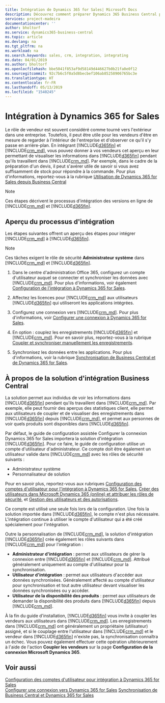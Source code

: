 ```yaml
---
title: Intégration de Dynamics 365 for Sales| Microsoft Docs
description: Découvrez comment préparer Dynamics 365 Business Central pour l'intégrer à Dynamics 365 for Sales.
services: project-madeira
documentationcenter: ''
author: bholtorf
ms.service: dynamics365-business-central
ms.topic: article
ms.devlang: na
ms.tgt_pltfrm: na
ms.workload: na
ms.search.keywords: sales, crm, integration, integrating
ms.date: 04/01/2019
ms.author: bholtorf
ms.openlocfilehash: bbe5041f853af9d58149d446627b0b21fa0e0f12
ms.sourcegitcommit: 92c7b6c5f0a5d8becbef106ab85258906765bc3e
ms.translationtype: HT
ms.contentlocale: fr-FR
ms.lasthandoff: 05/13/2019
ms.locfileid: "1540245"
---
```

# <a name="integrating-with-dynamics-365-for-sales"></a>Intégration à Dynamics 365 for Sales
Le rôle de vendeur est souvent considéré comme tourné vers l'extérieur dans une entreprise. Toutefois, il peut être utile pour les vendeurs d'être en mesure de regarder à l'intérieur de l'entreprise et d'observer ce qu'il s'y passe en arrière-plan. En intégrant [!INCLUDE[d365fin](includes/d365fin_md.md)] et [!INCLUDE[crm_md](includes/crm_md.md)], vous pouvez donner à vos vendeurs cet aperçu en leur permettant de visualiser les informations dans [!INCLUDE[d365fin](includes/d365fin_md.md)] pendant qu'ils travaillent dans [!INCLUDE[crm_md](includes/crm_md.md)]. Par exemple, dans le cadre de la préparation d'un devis, il peut s'avérer utile de savoir si vous avez suffisamment de stock pour répondre à la commande. Pour plus d'informations, reportez-vous à la rubrique [Utilisation de Dynamics 365 for Sales depuis Business Central](marketing-integrate-dynamicscrm.md)

> [!Note]
> Ces étapes décrivent le processus d'intégration des versions en ligne de [!INCLUDE[crm_md](includes/crm_md.md)] et [!INCLUDE[d365fin](includes/d365fin_md.md)].

<!--## Software Requirements
You must have an Office 365 subscription, and both [!INCLUDE[crm_md](includes/crm_md.md)] and [!INCLUDE[d365fin](includes/d365fin_md.md)] must be part of the same organization.  -->

## <a name="overview-of-the-integration-process"></a>Aperçu du processus d'intégration
Les étapes suivantes offrent un aperçu des étapes pour intégrer [!INCLUDE[crm_md](includes/crm_md.md)] à [!INCLUDE[d365fin](includes/d365fin_md.md)].

> [!Note]  
> Ces tâches exigent le rôle de sécurité **Administrateur système** dans [!INCLUDE[crm_md](includes/crm_md.md)] et [!INCLUDE[d365fin](includes/d365fin_md.md)].  

1. Dans le centre d'administration Office 365, configurez un compte d'utilisateur auquel se connecter et synchroniser les données avec [!INCLUDE[crm_md](includes/crm_md.md)]. Pour plus d'informations, voir également [Configuration de l'intégration à Dynamics 365 for Sales](admin-setting-up-integration-with-dynamics-sales.md).

2. Affectez les licences pour [!INCLUDE[crm_md](includes/crm_md.md)] aux utilisateurs [!INCLUDE[d365fin](includes/d365fin_md.md)] qui utiliseront les applications intégrées.

3. Configurez une connexion vers [!INCLUDE[crm_md](includes/crm_md.md)]. Pour plus d'informations, voir [Configurer une connexion à Dynamics 365 for Sales](admin-how-to-set-up-a-dynamics-crm-connection.md).  

4. En option : couplez les enregistrements [!INCLUDE[d365fin](includes/d365fin_md.md)] et [!INCLUDE[crm_md](includes/crm_md.md)]. Pour en savoir plus, reportez-vous à la rubrique [Coupler et synchroniser manuellement les enregistrements](admin-how-to-couple-and-synchronize-records-manually.md).

5. Synchronisez les données entre les applications. Pour plus d'informations, voir la rubrique [Synchronisation de Business Central et de Dynamics 365 for Sales](admin-synchronizing-business-central-and-sales.md).  

## <a name="about-the-business-central-integration-solution"></a>À propos de la solution d'intégration Business Central
La solution permet aux individus de voir les informations dans [!INCLUDE[d365fin](includes/d365fin_md.md)] pendant qu'ils travaillent dans [!INCLUDE[crm_md](includes/crm_md.md)]. Par exemple, elle peut fournir des aperçus des statistiques client, elle permet aux utilisateurs de coupler et de visualiser des enregistrements dans [!INCLUDE[d365fin](includes/d365fin_md.md)] depuis [!INCLUDE[crm_md](includes/crm_md.md)], et permet aux personnes de voir quels produits sont disponibles dans [!INCLUDE[d365fin](includes/d365fin_md.md)].

Par défaut, le guide de configuration assistée Configurer la connexion Dynamics 365 for Sales importera la solution d'intégration [!INCLUDE[d365fin](includes/d365fin_md.md)]. Pour ce faire, le guide de configuration utilise un compte d'utilisateur d'administrateur. Ce compte doit être également un utilisateur valide dans [!INCLUDE[crm_md](includes/crm_md.md)] avec les rôles de sécurité suivants :

* Administrateur système  
* Personnalisateur de solution  

Pour en savoir plus, reportez-vous aux rubriques [Configuration des comptes d'utilisateur pour l'intégration à Dynamics 365 for Sales](admin-setting-up-integration-with-dynamics-sales.md), [Créer des utilisateurs dans Microsoft Dynamics 365 (online) et attribuer les rôles de sécurité](/dynamics365/customer-engagement/admin/create-users-assign-online-security-roles.md), et [Gestion des utilisateurs et des autorisations](ui-how-users-permissions.md).  

Ce compte est utilisé une seule fois lors de la configuration. Une fois la solution importée dans [!INCLUDE[d365fin](includes/d365fin_md.md)], le compte n'est plus nécessaire. L'intégration continue à utiliser le compte d'utilisateur qui a été créé spécialement pour l'intégration.

Outre la personnalisation de [!INCLUDE[crm_md](includes/crm_md.md)], la solution d'intégration [!INCLUDE[d365fin](includes/d365fin_md.md)] crée également les rôles suivants dans [!INCLUDE[crm_md](includes/crm_md.md)] pour l'intégration :

* **Administrateur d'intégration** : permet aux utilisateurs de gérer la connexion entre [!INCLUDE[d365fin](includes/d365fin_md.md)] et [!INCLUDE[crm_md](includes/crm_md.md)]. Attribué généralement uniquement au compte d'utilisateur pour la synchronisation.  
* **Utilisateur d'intégration** : permet aux utilisateurs d'accéder aux données synchronisées. Généralement affecté au compte d'utilisateur pour synchronisation et tout autre utilisateur devant visualiser les données synchronisées ou y accéder.
* **Utilisateur de la disponibilité des produits** : permet aux utilisateurs de demander la disponibilité des produits dans [!INCLUDE[d365fin](includes/d365fin_md.md)] depuis [!INCLUDE[crm_md](includes/crm_md.md)].

À la fin du guide d'installation, [!INCLUDE[d365fin](includes/d365fin_md.md)] vous invite à coupler les vendeurs aux utilisateurs dans [!INCLUDE[crm_md](includes/crm_md.md)]. Les enregistrements dans [!INCLUDE[crm_md](includes/crm_md.md)] ont généralement un propriétaire (utilisateur) assigné, et si le couplage entre l'utilisateur dans [!INCLUDE[crm_md](includes/crm_md.md)] et le vendeur dans [!INCLUDE[d365fin](includes/d365fin_md.md)] n'existe pas, la synchronisation connaîtra un échec. Vous pouvez également effectuer cette opération ultérieurement à l'aide de l'action **Coupler les vendeurs** sur la page **Configuration de la connexion Microsoft Dynamics 365**.

## <a name="see-also"></a>Voir aussi  
[Configuration des comptes d'utilisateur pour intégration à Dynamics 365 for Sales](admin-setting-up-integration-with-dynamics-sales.md)  
[Configurer une connexion vers Dynamics 365 for Sales](admin-how-to-set-up-a-dynamics-crm-connection.md)
[Synchronisation de Business Central et Dynamics 365 for Sales](admin-synchronizing-business-central-and-sales.md)
